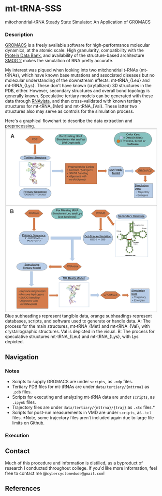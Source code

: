 # mt-tRNA-SSS
mitochondrial-tRNA Steady State Simulator: An Application of GROMACS

### Description

[GROMACS](https://www.gromacs.org/) is a freely available software for high-performance molecular dynamics, at the atomic scale. High granularity, compatibility with the [Protein Data Bank](https://www.rcsb.org/), and availability of the structure-based architecture [SMOG 2](https://smog-server.org/smog2/) makes the simulation of RNA pretty accurate. 

My interest was piqued when looking into two mitchondrial t-RNAs (mt-tRNAs), which have known base mutations and associated diseases but no molecular understanding of the downstream effects: mt-tRNA_{Leu} and mt-tRNA_{Lys}. These don't have known (crytallized) 3D structures in the PDB, either. However, secondary structures and overall bond topology is generally known. Speculative tertiary models can be generated with these data through [RNAvista](http://rnavista.cs.put.poznan.pl/Runs/Show/502e876e-ba02-424a-8ec1-cc13235dc0dc/2a19ebd6-a2bf-43e5-98d3-1003c8fc2c13), and then cross-validated with known tertiary structures for mt-tRNA_{Met} and mt-tRNA_{Val}. These latter two structures also may serve as controls for the simulation process. 

Here's a graphical flowchart to describe the data extraction and preprocessing.
![Flowchart](images/Flowchart.jpg)
Blue subheadings represent tangible data, orange subheadings represent databases, scripts, and software used to generate or handle data. 
A: The process for the main structures, mt-tRNA_{Met} and mt-tRNA_{Val}, with crystallographic structures. Val is depicted in the visual. 
B: The process for speculative structures mt-tRNA_{Leu} and mt-tRNA_{Lys}, with Lys depicted.


## Navigation

### Notes
- Scripts to supply GROMACS are under `scripts`, as `.mdp` files.
- Tertiary PDB files for mt-tRNAs are under `data/tertiary/{mttrna}` as `.pdb` files.
- Scripts for executing and analyzing mt-tRNA data are under `scripts`, as `.ipynb` files.
- Trajectory files are under `data/tertiary/{mttrna}/{traj}` as `.xtc` files.*
- Scripts for post-run measurements in VMD are under `scripts`, as `.tcl` files.
*Note, some trajectory files aren't included again due to large file limits on Github.

### Execution




## Contact
Much of this procedure and information is distilled, as a byproduct of research I conducted throughout college. If you'd like more information, feel free to contact me @`cybercyclonedude@gmail.com`!


## References

